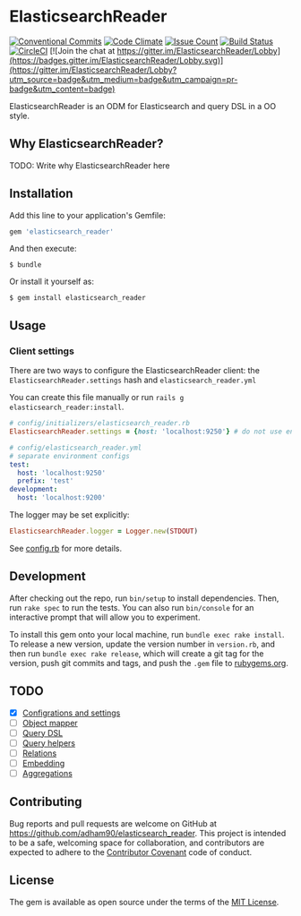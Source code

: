 # ElasticsearchReader
[![Conventional Commits](https://img.shields.io/badge/Conventional%20Commits-1.0.0-yellow.svg)](https://conventionalcommits.org)
[![Code Climate](https://codeclimate.com/github/adham90/elasticsearch_reader/badges/gpa.svg)](https://codeclimate.com/github/adham90/elasticsearch_reader)
[![Issue Count](https://codeclimate.com/github/adham90/elasticsearch_reader/badges/issue_count.svg)](https://codeclimate.com/github/adham90/elasticsearch_reader)
[![Build Status](https://travis-ci.org/adham90/elasticsearch_reader.svg?branch=master)](https://travis-ci.org/adham90/elasticsearch_reader)
[![CircleCI](https://circleci.com/gh/adham90/elasticsearch_reader.svg?style=svg)](https://circleci.com/gh/adham90/elasticsearch_reader)
[![Join the chat at https://gitter.im/ElasticsearchReader/Lobby](https://badges.gitter.im/ElasticsearchReader/Lobby.svg)](https://gitter.im/ElasticsearchReader/Lobby?utm_source=badge&utm_medium=badge&utm_campaign=pr-badge&utm_content=badge)

ElasticsearchReader is an ODM for Elasticsearch and query DSL in a OO style.

## Why ElasticsearchReader?

TODO: Write why ElasticsearchReader here

## Installation

Add this line to your application's Gemfile:

```ruby
gem 'elasticsearch_reader'
```

And then execute:

    $ bundle

Or install it yourself as:

    $ gem install elasticsearch_reader

## Usage

### Client settings

There are two ways to configure the ElasticsearchReader client: the `ElasticsearchReader.settings` hash and `elasticsearch_reader.yml`

You can create this file manually or run `rails g elasticsearch_reader:install`.

```ruby
# config/initializers/elasticsearch_reader.rb
ElasticsearchReader.settings = {host: 'localhost:9250'} # do not use environments
```

```yaml
# config/elasticsearch_reader.yml
# separate environment configs
test:
  host: 'localhost:9250'
  prefix: 'test'
development:
  host: 'localhost:9200'
```

The logger may be set explicitly:

```ruby
ElasticsearchReader.logger = Logger.new(STDOUT)
```
See [config.rb](lib/elasticsearch_reader/config.rb) for more details.

## Development

After checking out the repo, run `bin/setup` to install dependencies. Then, run `rake spec` to run the tests. You can also run `bin/console` for an interactive prompt that will allow you to experiment.

To install this gem onto your local machine, run `bundle exec rake install`. To release a new version, update the version number in `version.rb`, and then run `bundle exec rake release`, which will create a git tag for the version, push git commits and tags, and push the `.gem` file to [rubygems.org](https://rubygems.org).

## TODO

 - [x] [Configrations and settings](https://github.com/adham90/elasticsearch_reader/projects/1#card-3395198)
 - [ ] [Object mapper](https://github.com/adham90/elasticsearch_reader/projects/1#card-3393856)
 - [ ] [Query DSL](https://github.com/adham90/elasticsearch_reader/projects/1#card-3393917)
 - [ ] [Query helpers](https://github.com/adham90/elasticsearch_reader/projects/1#card-3393926)
 - [ ] [Relations](https://github.com/adham90/elasticsearch_reader/projects/1#card-3393910)
 - [ ] [Embedding](https://github.com/adham90/elasticsearch_reader/projects/1#card-3393932)
 - [ ] [Aggregations](https://github.com/adham90/elasticsearch_reader/projects/1#card-3395154)

## Contributing

Bug reports and pull requests are welcome on GitHub at https://github.com/adham90/elasticsearch_reader. This project is intended to be a safe, welcoming space for collaboration, and contributors are expected to adhere to the [Contributor Covenant](http://contributor-covenant.org) code of conduct.


## License

The gem is available as open source under the terms of the [MIT License](http://opensource.org/licenses/MIT).

